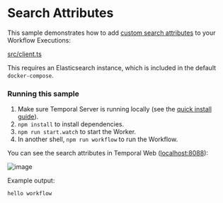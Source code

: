 # Search Attributes

This sample demonstrates how to add [custom search attributes](https://docs.temporal.io/typescript/search-attributes/) to your Workflow Executions:

[src/client.ts](./src/client.ts)

This requires an Elasticsearch instance, which is included in the default `docker-compose`.

### Running this sample

1. Make sure Temporal Server is running locally (see the [quick install guide](https://docs.temporal.io/server/quick-install/)).
1. `npm install` to install dependencies.
1. `npm run start.watch` to start the Worker.
1. In another shell, `npm run workflow` to run the Workflow.

You can see the search attributes in Temporal Web ([localhost:8088](http://localhost:8088)):

![image](https://user-images.githubusercontent.com/6764957/139664903-9fc3a3a9-7e02-4184-9d19-7de15c9e52d7.png)

Example output:

```
hello workflow
```

